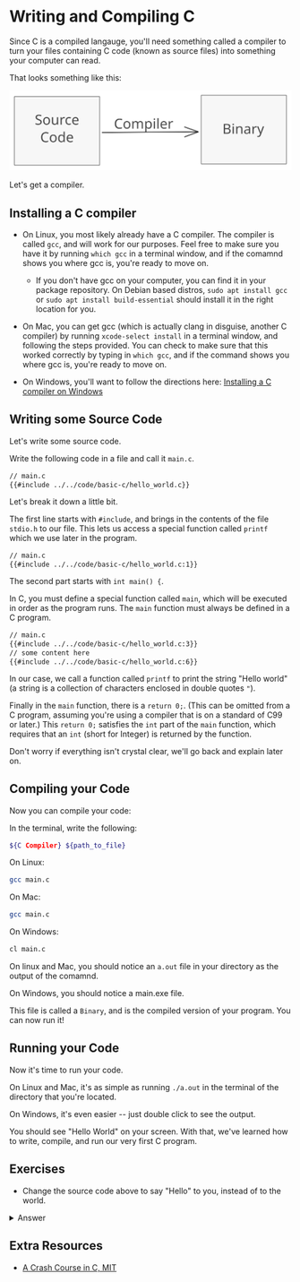 # Writing and Compiling C

Since C is a compiled langauge, you'll need something called a compiler to turn your files containing C code (known as source files) into something your computer can read.

That looks something like this:

![Compiling C](../_assets/compile-c.svg)

Let's get a compiler.

## Installing a C compiler

- On Linux, you most likely already have a C compiler. The compiler is called `gcc`, and will work for our purposes. Feel free to make sure you have it by running `which gcc` in a terminal window, and if the comamnd shows you where gcc is, you're ready to move on.

  - If you don't have gcc on your computer, you can find it in your package repository. On Debian based distros, `sudo apt install gcc` or `sudo apt install build-essential` should install it in the right location for you.

- On Mac, you can get gcc (which is actually clang in disguise, another C compiler) by running `xcode-select install` in a terminal window, and following the steps provided. You can check to make sure that this worked correctly by typing in `which gcc`, and if the command shows you where gcc is, you're ready to move on.

- On Windows, you'll want to follow the directions here: [Installing a C compiler on Windows](https://docs.microsoft.com/en-us/cpp/build/vscpp-step-0-installation?view=msvc-160)

## Writing some Source Code

Let's write some source code.

Write the following code in a file and call it `main.c`.

```c,editable
// main.c
{{#include ../../code/basic-c/hello_world.c}}
```

Let's break it down a little bit.

The first line starts with `#include`, and brings in the contents of the file `stdio.h` to our file. This lets us access a special function called `printf` which we use later in the program.

```c,editable
// main.c
{{#include ../../code/basic-c/hello_world.c:1}}
```

The second part starts with `int main() {`.

In C, you must define a special function called `main`, which will be executed in order as the program runs. The `main` function must always be defined in a C program.

```c,editable
// main.c
{{#include ../../code/basic-c/hello_world.c:3}}
// some content here
{{#include ../../code/basic-c/hello_world.c:6}}
```

In our case, we call a function called `printf` to print the string "Hello world" (a string is a collection of characters enclosed in double quotes `"`).

Finally in the `main` function, there is a `return 0;`. (This can be omitted from a C program, assuming you're using a compiler that is on a standard of C99 or later.) This `return 0;` satisfies the `int` part of the `main` function, which requires that an `int` (short for Integer) is returned by the function.

Don't worry if everything isn't crystal clear, we'll go back and explain later on.

## Compiling your Code

Now you can compile your code:

In the terminal, write the following:

```sh
${C Compiler} ${path_to_file}
```

On Linux:

```sh
gcc main.c
```

On Mac:

```sh
gcc main.c
```

On Windows:

```sh
cl main.c
```

On linux and Mac, you should notice an `a.out` file in your directory as the output of the comamnd.

On Windows, you should notice a main.exe file.

This file is called a `Binary`, and is the compiled version of your program. You can now run it!

## Running your Code

Now it's time to run your code.

On Linux and Mac, it's as simple as running `./a.out` in the terminal of the directory that you're located.

On Windows, it's even easier -- just double click to see the output.

You should see "Hello World" on your screen. With that, we've learned how to write, compile, and run our very first C program.

## Exercises

- Change the source code above to say "Hello" to you, instead of to the world.

<details>
  <summary>Answer</summary>

```c,editable
{{#include ../../code/basic-c/hello_person.c}}
```

</details>

## Extra Resources

- [A Crash Course in C, MIT](https://stuff.mit.edu/iap/2007/c/CrashCourseC.html)
